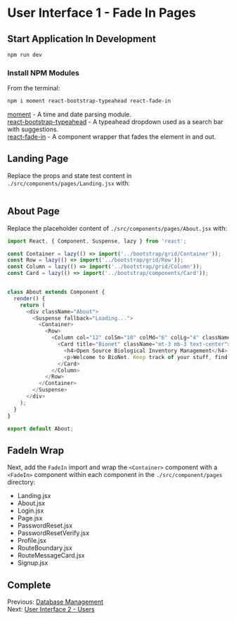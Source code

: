 # User Interface 1 - Fade In Pages

## Start Application In Development
```bash
npm run dev
```

### Install NPM Modules
From the terminal:
```bash
npm i moment react-bootstrap-typeahead react-fade-in
```
[moment](https://www.npmjs.com/package/moment) - A time and date parsing module.  
[react-bootstrap-typeahead](https://www.npmjs.com/package/react-bootstrap-typeahead) - A typeahead dropdown used as a search bar with suggestions.  
[react-fade-in](https://www.npmjs.com/package/react-fade-in) - A component wrapper that fades the element in and out.  

## Landing Page
Replace the props and state test content in `./src/components/pages/Landing.jsx` with:
```js

```

## About Page
Replace the placeholder content of `./src/components/pages/About.jsx` with:
```js
import React, { Component, Suspense, lazy } from 'react';

const Container = lazy(() => import('../bootstrap/grid/Container'));
const Row = lazy(() => import('../bootstrap/grid/Row'));
const Column = lazy(() => import('../bootstrap/grid/Column'));
const Card = lazy(() => import('../bootstrap/components/Card'));


class About extends Component {
  render() {
    return (
      <div className="About">
        <Suspense fallback="Loading...">
          <Container>
            <Row>
              <Column col="12" colSm="10" colMd="6" colLg="4" className="ml-auto mr-auto">
                <Card title="Bionet" className="mt-3 mb-3 text-center">
                  <h4>Open Source Biological Inventory Management</h4>
                  <p>Welcome to BioNet. Keep track of your stuff, find what you need, and share as you like. The BioNet supports searching for biological material across multiple labs — all your inventory information is controlled locally by you. You decide if others can see what you wish to share. All BioNet software and associated materials are open source and free to use.</p>
                </Card>
              </Column>  
            </Row>
          </Container>
        </Suspense>
      </div>
    );
  }
}

export default About;

```

## FadeIn Wrap
Next, add the `FadeIn` import and wrap the `<Container>` component with a `<FadeIn>` component within each component in the `./src/component/pages` directory:  
- Landing.jsx
- About.jsx
- Login.jsx
- Page.jsx 
- PasswordReset.jsx
- PasswordResetVerify.jsx
- Profile.jsx
- RouteBoundary.jsx
- RouteMessageCard.jsx
- Signup.jsx
 
## Complete
Previous: [Database Management](https://github.com/biobricks/bionet/blob/master/walkthrough/13.api.5.md)  
Next: [User Interface 2 - Users](https://github.com/biobricks/bionet/blob/master/walkthrough/15.react.8.md)